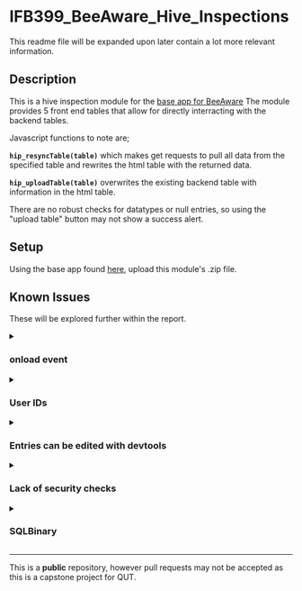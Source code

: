 # IFB399_BeeAware_Hive_Inspections
This readme file will be expanded upon later contain a lot more relevant information.

## Description
This is a hive inspection module for the [base app for BeeAware](https://github.com/tendy0505/BeeAware)
The module provides 5 front end tables that allow for directly interracting with the backend tables.



Javascript functions to note are;

**`hip_resyncTable(table)`** which makes get requests to pull all data from the specified table and rewrites the html table with the returned data.

**`hip_uploadTable(table)`** overwrites the existing backend table with information in the html table.

There are no robust checks for datatypes or null entries, so using the "upload table" button may not show a success alert.


## Setup
Using the base app found [here](https://github.com/tendy0505/BeeAware), upload this module's .zip file.


## Known Issues
These will be explored further within the report.

<details>
  <summary><h3>onload event</h3></summary>
  
Since the modules are added dynamically, `window.onload()` does not execute.
This prevents loading relevant data once leaving tables to be updated everytime the user switches screens.

</details>

<details>
  <summary><h3>User IDs</h3></summary>
  
When adding a row, the UserID is always set to 1
```js
    ...
    <th>1</th> <!-- UserID -->
    ...
```
Rather than writing a GET request for the user id, it is already provided on the base app upon login
```js
function login(event) {
    ...
        .then(response => {
            response.json().then(data => {
                if (response.status == 202) {
                    currentUser = data // <-- here
                    updateUserTab(currentUser)
                    switchPage('mainPage')
                    switchInnerPage('mainInnerPage')
                    ModuleCheck();
                    ModuleList();
    ...
```
currentUser should be accessed across modules for cases like updating the rows to have the correct userID, when uploading to the backend tables, security checks, etc.
</details>

<details>
  <summary><h3>Entries can be edited with devtools</h3></summary>

There are only front-end preventions from users adding whatever data they desire.
All datachecks and column restrictions are made via html but should also be checked before posting to tables.

This is quite an urgent issue as anyone can provide whatever data they wish.
</details>

<details>
  <summary><h3>Lack of security checks</h3></summary>

The security level values aren't utilized within this module, allowing for users with any security level to add and remove any entires in the 5 provided tables.
</details>

<details>
  <summary><h3>SQLBinary</h3></summary>

There is no front-end handling of this datatype. Ideally the user would be able to upload and preview images.

As a result a "Not available" is displayed under image columns and sections for this are commented out.
The HiveInspectionNotes table has also been removed as a result of this as the table proves useless without handling the SQLBinary datatype.
</details>

---
This is a **public** repository, however pull requests may not be accepted as this is a capstone project for QUT.